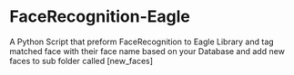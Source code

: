 # FaceRecognition-Eagle
A Python Script that preform FaceRecognition to Eagle Library and tag matched face with their face name based on your Database and add new faces to sub folder called [new_faces]
